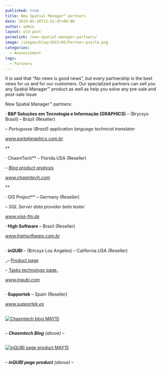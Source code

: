 ```yaml
---
published: true
title: New Spatial Manager™ partners
date: 2015-05-26T13:52:47+00:00
author: admin
layout: old-post
permalink: /new-spatial-manager-partners/
image: /images/blog/2015/05/Partner-puzzle.png
categories:
  - Announcement
tags:
  - Partners
---
```

<span><span>It is said that</span> &#8220;No news is good news&#8221;, but every partnership is the best news for us and for our customers. Our specialized partners can sell you any Spatial Manager<span>™</span> product as well as help you solve any pre-sale and post-sale issue</span>

<!--more-->

New Spatial Manager™ partners:

**· B&P Soluções em Tecnologia e Informação (GRAPHICS)** &#8211; (Brycsys Brasil) &#8211; Brazil (Reseller)
  
_&#8211; Portuguese (Brazil) application language technical translator_
  
_<a href="http://www.portalgraphics.com.br" target="_blank" rel="nofollow">www.portalgraphics.com.br</a>_
  
**
  
· ChasmTech** &#8211; Florida.USA (Reseller)
  
_&#8211; <a href="https://chasmtech.wordpress.com/2015/05/14/accessing-spatial-data-in-cad-without-autocad-map/" target="_blank" rel="nofollow">Blog product analysis</a>_
  
_<a href="http://chasmtech.com" target="_blank" rel="nofollow">www.chasmtech.com</a>_
  
**
  
· GIS Project** &#8211; Germany (Reseller)
  
_&#8211; SQL Server data provider beta tester_
  
<a href="http://www.visa-fm.de" target="_blank" rel="nofollow"><em>www.visa-fm.de</em></a>

**· High Software** &#8211; Brazil (Reseller)
  
<a href="http://www.highsoftware.com.br" target="_blank" rel="nofollow"><em>www.highsoftware.com.br</em></a>

## 

· **inQUBI** &#8211; (Bricsys Los Angeles) &#8211; California.USA (Reseller)
  
_&#8211; <a href="http://www.inqubi.com/?page_id=866" target="_blank" rel="nofollow">Product page</a>
  
&#8211; <a href="http://www.inqubi.com/?p=971" target="_blank" rel="nofollow">Tasks technology page</a>_
  
_<a href="http://www.inqubi.com" target="_blank" rel="nofollow">www.inqubi.com</a>_

## 

**· Supportek** &#8211; Spain (Reseller)
  
<a href="http://www.supportek.es" target="_blank" rel="nofollow"><em>www.supportek.es</em></a>

## 

<p>
  <a href="https://chasmtech.wordpress.com/2015/05/14/accessing-spatial-data-in-cad-without-autocad-map/" target="_blank" rel="nofollow"><img src="/images/blog/2015/05/Chasmtech-blog-MAY15.jpg" alt="Chasmtech blog MAY15" width="400" height="488" srcset="/images/blog/2015/05/Chasmtech-blog-MAY15.jpg 839w, /images/blog/2015/05/Chasmtech-blog-MAY15-246x300.jpg 246w, /images/blog/2015/05/Chasmtech-blog-MAY15-624x760.jpg 624w" sizes="(max-width: 400px) 100vw, 400px" /></a>
</p>

## 

_&#8211; **Chasmtech Blog** (above) &#8211;_

## 

<p>
  <a href="http://www.inqubi.com/?page_id=866" target="_blank" rel="nofollow"><img src="/images/blog/2015/05/inQUBI-page-product-MAY15-1024x887.jpg" alt="inQUBI page product MAY15" width="400" height="347" srcset="/images/blog/2015/05/inQUBI-page-product-MAY15-1024x887.jpg 1024w, /images/blog/2015/05/inQUBI-page-product-MAY15-300x259.jpg 300w, /images/blog/2015/05/inQUBI-page-product-MAY15-624x540.jpg 624w, /images/blog/2015/05/inQUBI-page-product-MAY15.jpg 1144w" sizes="(max-width: 400px) 100vw, 400px" /></a>
</p>

## 

_&#8211; **inQUBI page product** (above) &#8211;_